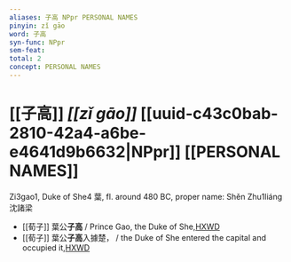 ```yaml
---
aliases: 子高 NPpr PERSONAL NAMES
pinyin: zǐ gāo
word: 子高
syn-func: NPpr
sem-feat: 
total: 2
concept: PERSONAL NAMES 
---
```

# [[子高]] *[[zǐ gāo]]*  [[uuid-c43c0bab-2810-42a4-a6be-e4641d9b6632|NPpr]] [[PERSONAL NAMES]]
Zi3gao1, Duke of She4 葉, fl. around 480 BC, proper name: Shěn Zhu1liáng 沈諸梁
 - [[荀子]] 葉公**子高** / Prince Gao, the Duke of She,[HXWD](https://hxwd.org/textview.html?location=KR3a0002_tls_005-2a.19)
 - [[荀子]] 葉公**子高**入據楚，
                     / the Duke of She entered the capital and occupied it,[HXWD](https://hxwd.org/textview.html?location=KR3a0002_tls_005-2a.26)